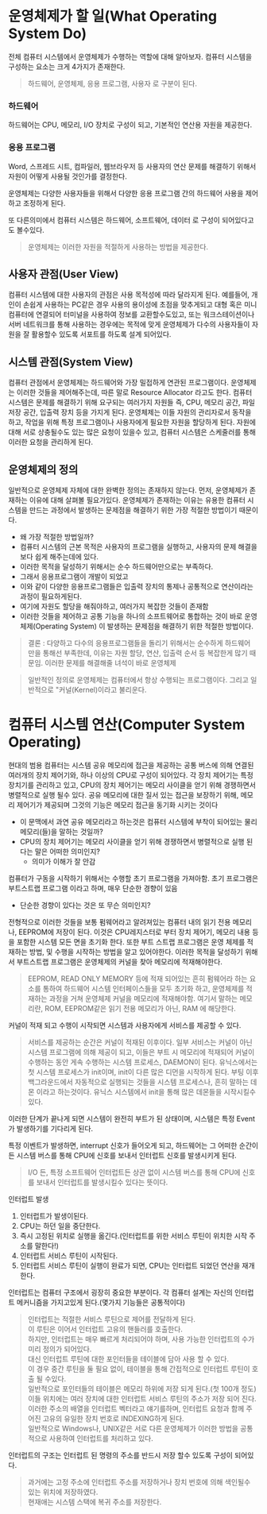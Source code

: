 # 운영체제가 할 일(What Operating System Do)

전체 컴퓨터 시스템에서 운영체제가 수행하는 역할에 대해 알아보자.
컴퓨터 시스템을 구성하는 요소는 크게 4가지가 존재한다.
> 하드웨어, 운영체제, 응용 프로그램, 사용자 로 구분이 된다.

### 하드웨어
하드웨어는 CPU, 메모리, I/O 장치로 구성이 되고, 기본적인 연산용 자원을 제공한다.

### 응용 프로그램
Word, 스프레드 시트, 컴파일러, 웹브라우저 등 사용자의 연산 문제를 해결하기 위해서 자원이 어떻게 사용될 것인가를 결정한다.

운영체제는 다양한 사용자들을 위해서 다양한 응용 프로그램 간의 하드웨어 사용을 제어하고 조정하게 된다.

또 다른의미에서 컴퓨터 시스템은 하드웨어, 소프트웨어, 데이터 로 구성이 되어있다고도 볼수있다.

> 운영체제는 이러한 자원을 적절하게 사용하는 방법을 제공한다.

## 사용자 관점(User View)
컴퓨터 시스템에 대한 사용자의 관점은 사용 목적성에 따라 달라지게 된다.
예를들어, 개인이 손쉽게 사용하는 PC같은 경우 사용의 용이성에 초점을 맞추게되고
대형 혹은 미니 컴퓨터에 연결되어 터미널을 사용하여 정보를 교환할수도있고,
또는 워크스테이션이나 서버 네트워크를 통해 사용하는 경우에는 목적에 맞게 운영체제가
다수의 사용자들이 자원을 잘 활용할수 있도록 서포트를 하도록 설계 되어있다. 

## 시스템 관점(System View)
컴퓨터 관점에서 운영체제는 하드웨어와 가장 밀접하게 연관된 프로그램이다.
운영체제는 이러한 것들을 제어해주는데, 따른 말로 Resource Allocator 라고도 한다.
컴퓨터 시스템은 문제를 해결하기 위해 요구되는 여러가지 자원들 즉, CPU, 메모리 공간, 파일 저장 공간, 입출력 장치 등을 가지게 된다.
운영체제는 이들 자원의 관리자로서 동작을 하고, 작업을 위해 특정 프로그램이나 사용자에게 필요한 자원을 할당하게 된다.
자원에 대해 서로 상충될수도 있는 많은 요청이 있을수 있고, 컴퓨터 시스템은 스케줄러를 통해 이러한 요청을 관리하게 된다.

## 운영체제의 정의

일반적으로 운영체제 자체에 대한 완벽한 정의는 존재하지 않는다.
먼저, 운영체제가 존재하는 이유에 대해 살펴볼 필요가있다.
운영체제가 존재하는 이유는 유용한  컴퓨터  시스템을 만드는 과정에서 발생하는 문제점을 해결하기 위한 가장 적절한 방법이기 때문이다.
- 왜 가장 적절한 방법일까?
- 컴퓨터 시스템의 근본 목적은 사용자의 프로그램을 실행하고, 사용자의 문제 해결을 보다 쉽게 해주는데에 있다.
- 이러한 목적을 달성하기 위해서는 순수 하드웨어만으로는 부족하다.
- 그래서 응용프로그램이 개발이 되었고
- 이와 같이 다양한 응용프로그램들은 입출력 장치의 통제나 공통적으로 연산이라는 과정이 필요하게된다.
- 여기에 자원도 할당을 해줘야하고, 여러가지 복잡한 것들이 존재함
- 이러한 것들을 제어하고 공통 기능을 하나의 소프트웨어로 통합하는 것이 바로 운영체제(Operating System) 이 발생하는 문제점을 해결하기 위한 적절한 방법이다.

> 결론 : 다양하고 다수의 응용프로그램들을 돌리기 위해서는 순수하게 하드웨어 만을 통해선 부족한데, 이유는 자원 할당, 연산, 입출력 순서 등 복잡한게 많기 때문임. 이러한 문제를 해결해줄 녀석이 바로 운영체제

> 일반적인 정의로 운영체제는 컴퓨터에서 항상 수행되는 프로그램이다. 그리고 일반적으로 "커널(Kernel)이라고 불리운다.

# 컴퓨터 시스템 연산(Computer System Operating)

현대의 범용 컴퓨터는 시스템 공유 메모리에 접근을 제공하는 공통 버스에 의해 연결된 여러개의 장치 제어기와, 하나 이상의 CPU로 구성이 되어있다.
각 장치 제어기는 특정 장치기를 관리하고 있고, CPU의 장치 제어기는 메모리 사이클을 얻기 위해 경쟁하면서 병렬적으로 실행 될수 있다.
공유 메모리에 대한 질서 있는 접근을 보장하기 위해, 메모리 제어기가 제공되며 그것의 기능은 메모리 접근을 동기화 시키는 것이다
- 이 문맥에서 과연 공유 메모리라고 하는것은 컴퓨터 시스템에 부착이 되어있는 물리 메모리(들)을 말하는 것일까?
- CPU의 장치 제어기는 메모리 사이클을 얻기 위해 경쟁하면서 병렬적으로 실행 된다는 말은 어떠한 의미인지?
  - 의미가 이해가 잘 안감

컴퓨터가 구동을 시작하기 위해서는 수행할 초기 프로그램을 가져아함.
초기 프로그램은 부트스트랩 프로그램 이라고 하며, 매우 단순한 경향이 있음
- 단순한 경향이 있다는 것은 또 무슨 의미인지?

전형적으로 이러한 것들을 보통 펌웨어라고 알려져있는 컴퓨터 내의 읽기 전용 메모리나, EEPROM에 저장이 된다.
이것은 CPU레지스터로 부터 장치 제어기, 메모리 내용 등을 포함한 시스템 모든 면을 초기화 한다.
또한 부트 스트랩 프로그램은 운영 체제를 적재하는 방법, 및 수행을 시작하는 방법을 알고 있어야한다.
이러한 목적을 달성하기 위해서 부트스트랩 프로그램은 운영체제의 커널을 찾아 메모리에 적재해야한다.

> EEPROM, READ ONLY MEMORY 등에 적재 되어있는 흔히 펌웨어라 하는 요소를 통하여 하드웨어 시스템 인터페이스들을 모두 초기화 하고, 운영체제를 적재하는 과정을 거쳐 운영체제 커널을 메모리에 적재해야함.
> 여기서 말하는 메모리란, ROM, EEPROM같은 읽기 전용 메모리가 아닌, RAM 에 해당한다.

커널이 적재 되고 수행이 시작되면 시스템과 사용자에게 서비스를 제공할 수 있다.
> 서비스를 제공하는 순간은 커널이 적재된 이후이다.
일부 서비스는 커널이 아닌 시스템 프로그램에 의해 제공이 되고, 이들은 부트 시 메모리에 적재되어 커널이 수행하는 동안 게속 수행하는 시스템 프로세스, DAEMON이 된다.
유닉스에서는 첫 시스템 프로세스가 init이며, init이 다른 많은 디먼을 시작하게 된다.
> 부팅 이후 백그라운드에서 자동적으로 실행되는 것들을 시스템 프로세스나, 흔히 말하는 데몬 이라고 하는것이다. 유닉스 시스템에서 init을 통해 많은 데몬들을 시작시킬수 있다.

이러한 단계가 끝나게 되면 시스템이 완전히 부트가 된 상태이며, 시스템은 특정 Event가 발생하기를 기다리게 된다.

특정 이벤트가 발생하면, interrupt 신호가 들어오게 되고, 하드웨어는 그 어떠한 순간이든 시스템 버스를 통해 CPU에 신호를 보내서 인터럽트 신호를 발생시키게 된다.
> I/O 든, 특정 소프트웨어 인터럽트든 상관 없이 시스템 버스를 통해 CPU에 신호를 보내서 인터럽트를 발생시킬수 있다는 뜻이다.

인터럽트 발생
1. 인터럽트가 발생이된다.
2. CPU는 하던 일을 중단한다.
3. 즉시 고정된 위치로 실행을 옮긴다.(인터럽트를 위한 서비스 루틴이 위치한 시작 주소를 말한다!)
4. 인터럽트 서비스 루틴이 시작된다.
5. 인터럽트 서비스 루틴이 실행이 완료가 되면, CPU는 인터럽트 되었던 연산을 재개한다.

인터럽트는 컴퓨터 구조에서 굉장히 중요한 부분이다.
각 컴퓨터 설계는 자신의 인터럽트 메커니즘을 가지고있게 된다.(몇가지 기능들은 공통적이다)

> 인터럽트는 적절한 서비스 루틴으로 제어를 전달하게 된다.</br>
> 이 루틴은 이어서 인터럽트 고유의 핸들러를 호출한다.</br>
> 하지만, 인터럽트는 매우 빠르게 처리되어야 하며, 사용 가능한 인터럽트의 수가 미리 정의가 되어있다.</br>
> 대신 인터럽트 루틴에 대한 포인터들을 테이블에 담아 사용 할 수 있다.</br>
> 이 경우 중간 루틴을 둘 필요 없이, 테이블을 통해 간접적으로 인터럽트 루틴이 호출 될 수있다.</br>
일반적으로 포인터들의 테이블은 메모리 하위에 저장 되게 된다.(첫 100개 정도)</br>
이들 위치에는 여러 장치에 대한 인터럽트 서비스 루틴의 주소가 저장 되어 진다.</br>
이러한  주소의 배열을 인터럽트 벡터라고 얘기를하며, 인터럽트 요청과 함께 주어진 고유의 유일한 장치 번호로 INDEXING하게 된다.</br>
> 일반적으로 Windows나, UNIX같은 서로 다른 운영체제가 이러한 방법을 공통적으로 사용하여 인터럽트를 처리하고 있다.</br>

인터럽트의 구조는 인터럽트 된 명령의 주소를 반드시 저장 할수 있도록 구성이 되어있다.
> 과거에는 고정 주소에 인터럽트 주소를 저장하거나 장치 번호에 의해 색인될수 있는 위치에 저장하였다.</br>
> 현재애는 시스템 스택에 복귀 주소를 저장한다.</br>

